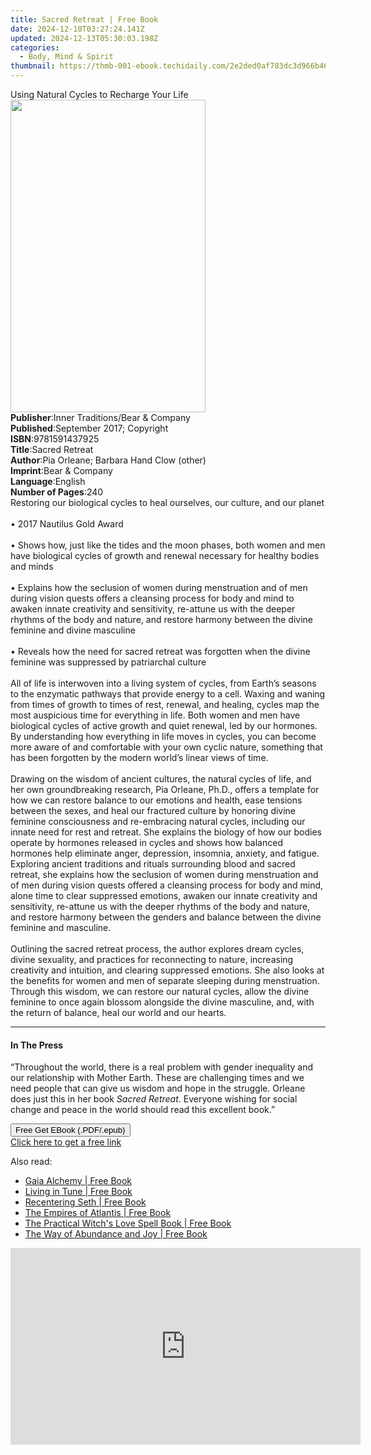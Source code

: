 ```yaml
---
title: Sacred Retreat | Free Book
date: 2024-12-10T03:27:24.141Z
updated: 2024-12-13T05:30:03.198Z
categories:
  - Body, Mind & Spirit
thumbnail: https://thmb-001-ebook.techidaily.com/2e2ded0af783dc3d966b467ebd15914277288fd4d3958e28777b50f60c6618e1.jpg
---
```

<main id="book-container">
  <div class="flex flex-col">
    <div class="book-brief flex-1 py-6 px-4 sm:p-6 md:py-10 md:px-8">
      <!-- brief-->
      <div class="book-brief-main">
        Using Natural Cycles to Recharge Your Life
      </div>
    </div>
    <div
      class="book-meta-info flex-1 grid gap-4 col-start-1 col-end-3 row-start-1 sm:mb-6 sm:grid-cols-4 lg:gap-6 lg:col-start-2 lg:row-end-6 lg:row-span-6 lg:mb-0"
    >
      <div
        class="book-meta-info-left place-content-center mt-4 p-4 text-sm leading-6 col-start-2 col-span-2 dark:text-slate-400"
      >
        <img
          class="w-full h-500 object-cover rounded-lg sm:h-255 sm:col-span-2 lg:col-span-full"
          src="https://img-001-ebook.techidaily.com/ac944f82e5f913fadcd71e60449e2d6c52925f64f0be6f01573707bd6317cbe8.jpg"
          alt=""
          width="312"
          height="500"
        />
      </div>
      <div
        class="book-meta-info-right mt-2 col-start-1 row-start-2 col-span-3 self-center"
      >
        <!-- meta data  -->
        <div class="flex flex-col px-4 md:px-8">
          <div class="flex-1">
            <strong>Publisher</strong>:<span class="px-2"
              >Inner Traditions/Bear &amp; Company</span
            >
          </div>
          <div class="flex-1">
            <strong>Published</strong>:<span class="px-2"
              >September 2017; Copyright</span
            >
          </div>
          <div class="flex-1">
            <strong>ISBN</strong>:<span class="px-2">9781591437925</span>
          </div>
          <div class="flex-1">
            <strong>Title</strong>:<span class="px-2">Sacred Retreat</span>
          </div>
          <div class="flex-1">
            <strong>Author</strong>:<span class="px-2"
              >Pia Orleane; Barbara Hand Clow (other)</span
            >
          </div>
          <div class="flex-1">
            <strong>Imprint</strong>:<span class="px-2"
              >Bear &amp; Company</span
            >
          </div>
          <div class="flex-1">
            <strong>Language</strong>:<span class="px-2">English</span>
          </div>
          <div class="flex-1">
            <strong>Number of Pages</strong>:<span class="px-2">240</span>
          </div>
        </div>
      </div>
    </div>
    <div class="book-description flex-1 py-6 px-4 sm:p-6 md:py-10 md:px-8">
      <div class="book-description-main">
        <div accordion-content="" id="description">
          Restoring our biological cycles to heal ourselves, our culture, and
          our planet <br /><br />• 2017 Nautilus Gold Award<br /><br />• Shows
          how, just like the tides and the moon phases, both women and men have
          biological cycles of growth and renewal necessary for healthy bodies
          and minds <br /><br />• Explains how the seclusion of women during
          menstruation and of men during vision quests offers a cleansing
          process for body and mind to awaken innate creativity and sensitivity,
          re-attune us with the deeper rhythms of the body and nature, and
          restore harmony between the divine feminine and divine masculine
          <br /><br />• Reveals how the need for sacred retreat was forgotten
          when the divine feminine was suppressed by patriarchal culture
          <br /><br />All of life is interwoven into a living system of cycles,
          from Earth’s seasons to the enzymatic pathways that provide energy to
          a cell. Waxing and waning from times of growth to times of rest,
          renewal, and healing, cycles map the most auspicious time for
          everything in life. Both women and men have biological cycles of
          active growth and quiet renewal, led by our hormones. By understanding
          how everything in life moves in cycles, you can become more aware of
          and comfortable with your own cyclic nature, something that has been
          forgotten by the modern world’s linear views of time.
          <br /><br />Drawing on the wisdom of ancient cultures, the natural
          cycles of life, and her own groundbreaking research, Pia Orleane,
          Ph.D., offers a template for how we can restore balance to our
          emotions and health, ease tensions between the sexes, and heal our
          fractured culture by honoring divine feminine consciousness and
          re-embracing natural cycles, including our innate need for rest and
          retreat. She explains the biology of how our bodies operate by
          hormones released in cycles and shows how balanced hormones help
          eliminate anger, depression, insomnia, anxiety, and fatigue. Exploring
          ancient traditions and rituals surrounding blood and sacred retreat,
          she explains how the seclusion of women during menstruation and of men
          during vision quests offered a cleansing process for body and mind,
          alone time to clear suppressed emotions, awaken our innate creativity
          and sensitivity, re-attune us with the deeper rhythms of the body and
          nature, and restore harmony between the genders and balance between
          the divine feminine and masculine. <br /><br />Outlining the sacred
          retreat process, the author explores dream cycles, divine sexuality,
          and practices for reconnecting to nature, increasing creativity and
          intuition, and clearing suppressed emotions. She also looks at the
          benefits for women and men of separate sleeping during menstruation.
          Through this wisdom, we can restore our natural cycles, allow the
          divine feminine to once again blossom alongside the divine masculine,
          and, with the return of balance, heal our world and our hearts.
        </div>
        <div class="accordion-fader"></div>
      </div>
    </div>
    <div class="book-excerpts flex-1 py-6 px-4 sm:p-6 md:py-10 md:px-8">
      <!-- excerpts-->
      <div class="book-excerpts-main">
        <hr />
        <h4 class="placeholder placeholder-heading">
          <span>In The Press</span>
        </h4>
        <p>
          “Throughout the world, there is a real problem with gender inequality
          and our relationship with Mother Earth. These are challenging times
          and we need people that can give us wisdom and hope in the struggle.
          Orleane does just this in her book <i>Sacred Retreat</i>. Everyone
          wishing for social change and peace in the world should read this
          excellent book.”
        </p>
      </div>
    </div>
    <div
      class="book-about-author flex-1 py-6 px-4 sm:p-6 md:py-10 md:px-8"
    ></div>
    <div class="book-free-get flex-1 py-6 px-4 sm:p-6 md:py-10 md:px-8">
      <button
        id="btn-free-get"
        class="bg-blue-500 hover:bg-blue-700 text-white font-bold py-2 px-4 rounded"
      >
        Free Get EBook (.PDF/.epub)
      </button>
      <div id="countdown-display" class="px-2 text-lg mt-2"></div>
      <a
        id="free-link"
        class="hidden bg-blue-500 hover:bg-blue-700 text-white font-bold py-2 px-4 rounded"
        href="https://www.ebooks.com/en-us/book/95782493/sacred-retreat/pia-orleane/"
        target="_blank"
        >Click here to get a free link</a
      >
    </div>
    <script>
      let countdownTime = 0;
      let countdownInterval = null;
      document
        .getElementById('btn-free-get')
        .addEventListener('click', startCountdown);
      function startCountdown() {
        countdownTime = new Date().getTime() + 60000 * 3;
        countdownInterval = setInterval(updateCountdown, 1000);
        document.getElementById('btn-free-get').disabled = true;
        document
          .getElementById('btn-free-get')
          .classList.add('bg-gray-500', 'cursor-not-allowed');
      }
      function updateCountdown() {
        let currentTime = new Date().getTime();
        let timeLeft = countdownTime - currentTime;
        let secondsLeft = Math.floor(timeLeft / 1000);
        document.getElementById('countdown-display').innerHTML =
          `Remaining time: ${secondsLeft} seconds.`;
        if (secondsLeft <= 0) {
          clearInterval(countdownInterval);
          document.getElementById('btn-free-get').classList.add('hidden');
          document.getElementById('free-link').classList.remove('hidden');
          document.getElementById('countdown-display').innerHTML = '';
        }
      }
    </script>
  </div>
</main>

<ins class="adsbygoogle"
      style="display:block"
      data-ad-client="ca-pub-7571918770474297"
      data-ad-slot="8358498916"
      data-ad-format="auto"
      data-full-width-responsive="true"></ins>
    

<span class="atpl-alsoreadstyle">Also read:</span>
<div><ul>
<li><a href="https://novels-ebooks.techidaily.com/210266245-9781591434269-gaia-alchemy/"><u>Gaia Alchemy | Free Book</u></a></li>
<li><a href="https://novels-ebooks.techidaily.com/210266072-9781788176477-living-in-tune/"><u>Living in Tune | Free Book</u></a></li>
<li><a href="https://novels-ebooks.techidaily.com/210266246-9781591434382-recentering-seth/"><u>Recentering Seth | Free Book</u></a></li>
<li><a href="https://novels-ebooks.techidaily.com/210266247-9781591434344-the-empires-of-atlantis/"><u>The Empires of Atlantis | Free Book</u></a></li>
<li><a href="https://novels-ebooks.techidaily.com/210266108-9780762475872-the-practical-witchs-love-spell-book/"><u>The Practical Witch's Love Spell Book | Free Book</u></a></li>
<li><a href="https://novels-ebooks.techidaily.com/210266249-9781644112175-the-way-of-abundance-and-joy/"><u>The Way of Abundance and Joy | Free Book</u></a></li>
</ul></div>

<!-- affiliate ads begin -->
<iframe width="560" height="315" src="https://www.youtube.com/embed/c1yHj02oP3w?si=mwi3FyP0p68gkBqV" title="YouTube video player" frameborder="0" allow="accelerometer; autoplay; clipboard-write; encrypted-media; gyroscope; picture-in-picture; web-share" referrerpolicy="strict-origin-when-cross-origin" allowfullscreen></iframe>
<!-- affiliate ads end -->


